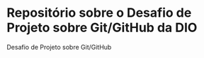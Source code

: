 # Repositório sobre o Desafio de Projeto sobre Git/GitHub da DIO
Desafio de Projeto sobre Git/GitHub
